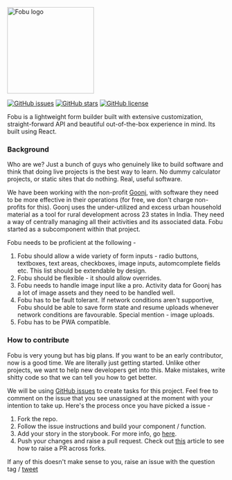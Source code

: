 <img src="https://i.imgur.com/PvP0NrI.png" width="200" alt="Fobu logo">

[![GitHub issues](https://img.shields.io/github/issues/proso-io/fobu)](https://github.com/proso-io/fobu/issues)
[![GitHub stars](https://img.shields.io/github/stars/proso-io/fobu)](https://github.com/proso-io/fobu/stargazers)
[![GitHub license](https://img.shields.io/github/license/proso-io/fobu)](https://github.com/proso-io/fobu/blob/master/LICENSE)

Fobu is a lightweight form builder built with extensive customization, straight-forward API and beautiful out-of-the-box experience in mind. Its built using React. 

### Background

Who are we? Just a bunch of guys who genuinely like to build software and think that doing live projects is the best way to learn. No dummy calculator projects, or static sites that do nothing. Real, useful software.

We have been working with the non-profit [Goonj](https://goonj.org), with software they need to be more effective in their operations (for free, we don't charge non-profits for this). Goonj uses the under-utilized and excess urban household material as a tool for rural development across 23 states in India. They need a way of centrally managing all their activities and its associated data. Fobu started as a subcomponent within that project. 

Fobu needs to be proficient at the following - 

1. Fobu should allow a wide variety of form inputs - radio buttons, textboxes, text areas, checkboxes, image inputs, automcomplete fields etc. This list should be extendable by design.
2. Fobu should be flexible - it should allow overrides.
3. Fobu needs to handle image input like a pro. Activity data for Goonj has a lot of image assets and they need to be handled well.
4. Fobu has to be fault tolerant. If network conditions aren't supportive, Fobu should be able to save form state and resume uploads whenever network conditions are favourable. Special mention - image uploads.
5. Fobu has to be PWA compatible.

### How to contribute

Fobu is very young but has big plans. If you want to be an early contributor, now is a good time. We are literally just getting started. Unlike other projects, we want to help new developers get into this. Make mistakes, write shitty code so that we can tell you how to get better. 

We will be using [GitHub issues](https://github.com/proso-io/fobu/issues/) to create tasks for this project. Feel free to comment on the issue that you see unassigned at the moment with your intention to take up. Here's the process once you have picked a issue - 

1. Fork the repo.
2. Follow the issue instructions and build your component /  function.
3. Add your story in the storybook. For more info, go [here](https://storybook.js.org/docs/guides/guide-react/#step-4-write-your-stories).
4. Push your changes and raise a pull request. Check out [this](https://help.github.com/en/articles/creating-a-pull-request-from-a-fork) article to see how to raise a PR across forks.

If any of this doesn't make sense to you, raise an issue with the question tag / [tweet](https://ctt.ac/19H5b)


